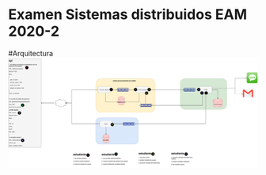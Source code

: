 # Examen Sistemas distribuidos EAM 2020-2

#Arquitectura
![Arquitectura y asignacion](arquitectura_asignacion.png)
